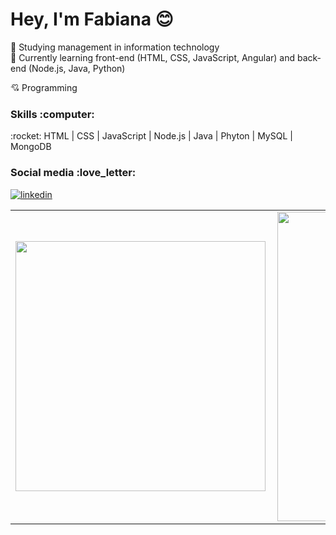 

# Hey, I'm Fabiana :blush:

<p align="left">
  
:pencil: Studying management in information technology </br>
:pencil: Currently learning front-end (HTML, CSS, JavaScript, Angular) and back-end (Node.js, Java, Python)

 

 💘 Programming
</p>

<h3 align="left">
  Skills :computer:
</h3>

<p align="left">
 :rocket: HTML | CSS | JavaScript | Node.js | Java | Phyton | MySQL | MongoDB 
</p>
  
<h3 align="left">
  Social media :love_letter:
</h3>

[![linkedin](https://i.ibb.co/GCTcBjk/linkedin2.png)](https://www.linkedin.com/in/fabianalimasugamele/)
<center>
<table>
  <tr>
      <td><img width="400px" align="left" src="https://github-readme-stats.vercel.app/api/top-langs/?username=FabiSugamele&hide=html&layout=compact&theme=buefy" /></td>
      <td><img width="495px" align="left" src="https://github-readme-stats.vercel.app/api?username=FabiSugamele&show_icons=true&theme=buefy" /></td>
  </tr>     
</table>
</center>
